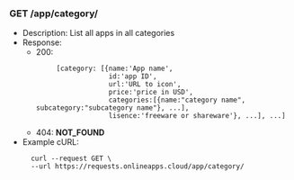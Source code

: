 ### GET /app/category/
* Description: List all apps in all categories
* Response:
    * 200: 
      ```
           [category: [{name:'App name',
                        id:'app ID',
                        url:'URL to icon',
                        price:'price in USD',
                        categories:[{name:"category name", subcategory:"subcategory name"}, ...],
                        lisence:'freeware or shareware'}, ...], ...]
    * 404: **NOT_FOUND**
* Example cURL:
  ```
    curl --request GET \
    --url https://requests.onlineapps.cloud/app/category/
